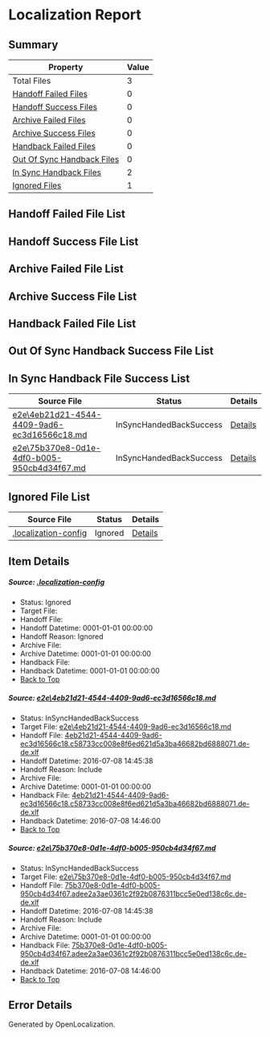 # <a name='report-top'></a> Localization Report

## Summary
 Property | Value 
 -------- | ----- 
 Total Files | 3
[ Handoff Failed Files ](#handoff-failed-list)| 0
[ Handoff Success Files ](#handoff-success-list)| 0
[ Archive Failed Files ](#archive-failed-list)| 0
[ Archive Success Files ](#archive-success-list)| 0
[ Handback Failed Files ](#handback-failed-list)| 0
[ Out Of Sync Handback Files ](#outofsync-handback-success-list)| 0
[ In Sync Handback Files ](#insync-handback-success-list)| 2
[ Ignored Files ](#ignored-list)| 1

## <a name='handoff-failed-list'></a> Handoff Failed File List

## <a name='handoff-success-list'></a> Handoff Success File List

## <a name='archive-failed-list'></a> Archive Failed File List

## <a name='archive-success-list'></a> Archive Success File List

## <a name='handback-failed-list'></a> Handback Failed File List

## <a name='outofsync-handback-success-list'></a> Out Of Sync Handback Success File List

## <a name='insync-handback-success-list'></a> In Sync Handback File Success List
 Source File | Status | Details 
 ----------- | ------ | ------- 
 [e2e\4eb21d21-4544-4409-9ad6-ec3d16566c18.md](https://github.com/OpenLocalizationTestOrg/oltest/blob/e1a705f91f86222e4508c7feab9ec8685f9f0199/e2e/4eb21d21-4544-4409-9ad6-ec3d16566c18.md) | InSyncHandedBackSuccess | [Details](#417f1ec667881b17e4f9f53a0fadbae1695b61eb1)
 [e2e\75b370e8-0d1e-4df0-b005-950cb4d34f67.md](https://github.com/OpenLocalizationTestOrg/oltest/blob/e1a705f91f86222e4508c7feab9ec8685f9f0199/e2e/75b370e8-0d1e-4df0-b005-950cb4d34f67.md) | InSyncHandedBackSuccess | [Details](#226c5a6ea92944dec85385ac2c74eeafd43ed3a42)

## <a name='ignored-list'></a> Ignored File List
 Source File | Status | Details 
 ----------- | ------ | ------- 
 [.localization-config](https://github.com/OpenLocalizationTestOrg/oltest/blob/e1a705f91f86222e4508c7feab9ec8685f9f0199/.localization-config) | Ignored | [Details](#3d4f252ac210baf56311d7e97dcc2db10974dbd20)

## Item Details
##### <a name='3d4f252ac210baf56311d7e97dcc2db10974dbd20'></a> Source: [.localization-config](https://github.com/OpenLocalizationTestOrg/oltest/blob/e1a705f91f86222e4508c7feab9ec8685f9f0199/.localization-config)
* Status: Ignored
* Target File: 
* Handoff File: 
* Handoff Datetime: 0001-01-01 00:00:00
* Handoff Reason: Ignored
* Archive File: 
* Archive Datetime: 0001-01-01 00:00:00
* Handback File: 
* Handback Datetime: 0001-01-01 00:00:00
* [Back to Top](#report-top)

##### <a name='417f1ec667881b17e4f9f53a0fadbae1695b61eb1'></a> Source: [e2e\4eb21d21-4544-4409-9ad6-ec3d16566c18.md](https://github.com/OpenLocalizationTestOrg/oltest/blob/e1a705f91f86222e4508c7feab9ec8685f9f0199/e2e/4eb21d21-4544-4409-9ad6-ec3d16566c18.md)
* Status: InSyncHandedBackSuccess
* Target File: [e2e\4eb21d21-4544-4409-9ad6-ec3d16566c18.md](https://github.com/OpenLocalizationTestOrg/oltest-dede-fly/blob/47207254e904ea46de54bcdec0cbd2e186d88077/e2e/4eb21d21-4544-4409-9ad6-ec3d16566c18.md)
* Handoff File: [4eb21d21-4544-4409-9ad6-ec3d16566c18.c58733cc008e8f6ed621d5a3ba46682bd6888071.de-de.xlf](https://github.com/OpenLocalizationTestOrg/olhandoff-e2e/blob/a6e69cc942800e711349df822312c41c1a82fb58/ol-handoff/OpenLocalizationTestOrg/oltest-dede-fly/ci/ht/4eb21d21-4544-4409-9ad6-ec3d16566c18.c58733cc008e8f6ed621d5a3ba46682bd6888071.de-de.xlf)
* Handoff Datetime: 2016-07-08 14:45:38
* Handoff Reason: Include
* Archive File: 
* Archive Datetime: 0001-01-01 00:00:00
* Handback File: [4eb21d21-4544-4409-9ad6-ec3d16566c18.c58733cc008e8f6ed621d5a3ba46682bd6888071.de-de.xlf](https://github.com/OpenLocalizationTestOrg/olhandback-e2e/blob/08d187a96f57d00ca61a7c1bb841fce58993e45a/ol-handback/OpenLocalizationTestOrg/oltest-dede-fly/ci/ht/4eb21d21-4544-4409-9ad6-ec3d16566c18.c58733cc008e8f6ed621d5a3ba46682bd6888071.de-de.xlf)
* Handback Datetime: 2016-07-08 14:46:00
* [Back to Top](#report-top)

##### <a name='226c5a6ea92944dec85385ac2c74eeafd43ed3a42'></a> Source: [e2e\75b370e8-0d1e-4df0-b005-950cb4d34f67.md](https://github.com/OpenLocalizationTestOrg/oltest/blob/e1a705f91f86222e4508c7feab9ec8685f9f0199/e2e/75b370e8-0d1e-4df0-b005-950cb4d34f67.md)
* Status: InSyncHandedBackSuccess
* Target File: [e2e\75b370e8-0d1e-4df0-b005-950cb4d34f67.md](https://github.com/OpenLocalizationTestOrg/oltest-dede-fly/blob/47207254e904ea46de54bcdec0cbd2e186d88077/e2e/75b370e8-0d1e-4df0-b005-950cb4d34f67.md)
* Handoff File: [75b370e8-0d1e-4df0-b005-950cb4d34f67.adee2a3ae0361c2f92b0876311bcc5e0ed138c6c.de-de.xlf](https://github.com/OpenLocalizationTestOrg/olhandoff-e2e/blob/a6e69cc942800e711349df822312c41c1a82fb58/ol-handoff/OpenLocalizationTestOrg/oltest-dede-fly/ci/ht/75b370e8-0d1e-4df0-b005-950cb4d34f67.adee2a3ae0361c2f92b0876311bcc5e0ed138c6c.de-de.xlf)
* Handoff Datetime: 2016-07-08 14:45:38
* Handoff Reason: Include
* Archive File: 
* Archive Datetime: 0001-01-01 00:00:00
* Handback File: [75b370e8-0d1e-4df0-b005-950cb4d34f67.adee2a3ae0361c2f92b0876311bcc5e0ed138c6c.de-de.xlf](https://github.com/OpenLocalizationTestOrg/olhandback-e2e/blob/08d187a96f57d00ca61a7c1bb841fce58993e45a/ol-handback/OpenLocalizationTestOrg/oltest-dede-fly/ci/ht/75b370e8-0d1e-4df0-b005-950cb4d34f67.adee2a3ae0361c2f92b0876311bcc5e0ed138c6c.de-de.xlf)
* Handback Datetime: 2016-07-08 14:46:00
* [Back to Top](#report-top)


## Error Details

Generated by OpenLocalization.
